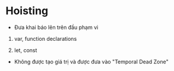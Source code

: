# Hoisting

- Đưa khai báo lên trên đầu phạm vi

1. var, function declarations

2. let, const

- Không được tạo giá trị và được đưa vào "Temporal Dead Zone"
